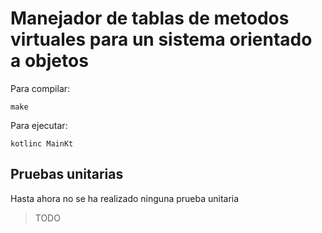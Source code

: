 # Manejador de tablas de metodos virtuales para un sistema orientado a objetos

Para compilar:
```
make
```

Para ejecutar: 
```
kotlinc MainKt
```

## Pruebas unitarias
Hasta ahora no se ha realizado ninguna prueba unitaria
> TODO